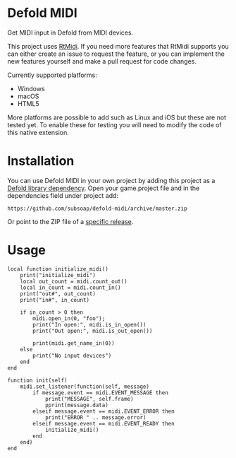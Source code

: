 # Defold MIDI
Get MIDI input in Defold from MIDI devices.

This project uses [RtMidi](https://github.com/thestk/rtmidi). If you need more features that RtMidi supports you can either create an issue to request the feature, or you can implement the new features yourself and make a pull request for code changes.

Currently supported platforms:
* Windows
* macOS
* HTML5

More platforms are possible to add such as Linux and iOS but these are not tested yet. To enable these for testing you will need to modify the code of this native extension.

# Installation
You can use Defold MIDI in your own project by adding this project as a [Defold library dependency](http://www.defold.com/manuals/libraries/). Open your game.project file and in the dependencies field under project add:

	https://github.com/subsoap/defold-midi/archive/master.zip

Or point to the ZIP file of a [specific release](https://github.com/subsoap/defold-midi/releases).


# Usage

```
local function initialize_midi()
	print("initialize_midi")
	local out_count = midi.count_out()
	local in_count = midi.count_in()
	print("out#", out_count)
	print("in#", in_count)

	if in_count > 0 then
		midi.open_in(0, "foo");
		print("In open:", midi.is_in_open())
		print("Out open:", midi.is_out_open())

		print(midi.get_name_in(0))
	else
		print("No input devices")
	end
end

function init(self)
	midi.set_listener(function(self, message)
		if message.event == midi.EVENT_MESSAGE then
			print("MESSAGE", self.frame)
			pprint(message.data)
		elseif message.event == midi.EVENT_ERROR then
			print("ERROR " .. message.error)
		elseif message.event == midi.EVENT_READY then
			initialize_midi()
		end
	end)
end
```